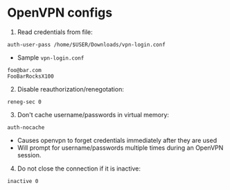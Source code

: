 # OpenVPN configs

1. Read credentials from file:

```
auth-user-pass /home/$USER/Downloads/vpn-login.conf
```

- Sample `vpn-login.conf`

```
foo@bar.com
FooBarRocksX100
```

2. Disable reauthorization/renegotation:

```
reneg-sec 0
```

3. Don't cache username/passwords in virtual memory:

```
auth-nocache
```

- Causes openvpn to forget credentials immediately after they are used
- Will prompt for username/passwords multiple times during an OpenVPN session.

4. Do not close the connection if it is inactive:

```
inactive 0
```
